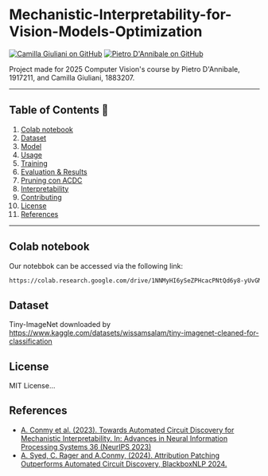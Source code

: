 # Mechanistic-Interpretability-for-Vision-Models-Optimization
<!-- Badges affiancati -->
[![Camilla Giuliani on GitHub](https://img.shields.io/badge/Camilla–Giuliani–GitHub-181717?style=flat-square&logo=github)](https://github.com/camygiuliani)
[![Pietro D'Annibale on GitHub](https://img.shields.io/badge/Pietro–D%E2%80%99Annibale–GitHub-181717?style=flat-square&logo=github)](https://github.com/Sassotek)


Project made for 2025 Computer Vision's course by Pietro D'Annibale, 1917211, and Camilla Giuliani, 1883207.

---

## Table of Contents 📖

1. [Colab notebook](#colab-notebook)  
2. [Dataset](#dataset)  
3. [Model](#model)  
4. [Usage](#usage)  
5. [Training](#training)  
6. [Evaluation & Results](#evaluation--results)  
7. [Pruning con ACDC](#pruning-con-acdc)  
8. [Interpretability](#interpretability)  
9. [Contributing](#contributing)  
10. [License](#license)  
11. [References](#references)  

---

## Colab notebook
Our notebbok can be accessed via the following link:
```bash
https://colab.research.google.com/drive/1NNMyHI6ySeZPHcacPNtQd6y8-yUvGMZX

```

## Dataset
Tiny-ImageNet downloaded by https://www.kaggle.com/datasets/wissamsalam/tiny-imagenet-cleaned-for-classification
## License
MIT License...

## References 
- [A. Conmy et al. (2023). Towards Automated Circuit Discovery for Mechanistic Interpretability. In: Advances
in Neural Information Processing Systems 36 (NeurIPS 2023)](https://arxiv.org/abs/2304.14997)
- [A. Syed, C. Rager and A.Conmy, (2024). Attribution Patching Outperforms Automated Circuit Discovery,
BlackboxNLP 2024.](https://arxiv.org/abs/2310.10348) 